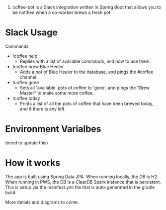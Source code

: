 1) coffee-bot is a Slack integration written in Spring Boot that allows you to be notified when a co-worker brews a fresh pot.

# Slack Usage

Commands

* /coffee help
  * Replies with a list of available commands, and how to use them.
* /coffee brew Blue Heeler
  * Adds a pot of Blue Heeler to the database, and pings the #coffee channel.
* /coffee gone
  * Sets all 'available' pots of coffee to 'gone', and pings the "Brew Master" to make some more coffee.
* /coffee today
  * Prints a list of all the pots of coffee that have been brewed today, and if there is any left.

# Environment Varialbes

(need to update this)

# How it works

The app is built using Spring Data JPA.  When running locally, the DB is H2.  When running in PWS, the DB is a ClearDB Spark instance that is persistent.  This is setup via the manifest.yml file that is auto-generated in the gradle build.

More detials and diagrams to come.
